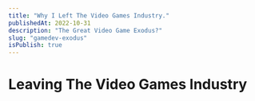 ```yaml
---
title: "Why I Left The Video Games Industry."
publishedAt: 2022-10-31
description: "The Great Video Game Exodus?"
slug: "gamedev-exodus"
isPublish: true
---
```


# Leaving The Video Games Industry
